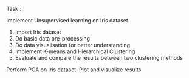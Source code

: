 Task :

Implement Unsupervised learning on Iris dataset

1. Import Iris dataset
2. Do basic data pre-processing
3. Do data visualisation for better understanding
4. Implement K-means and Hierarchical Clustering
5. Evaluate and compare the results between two clustering methods
 

Perform PCA on Iris dataset. Plot and visualize results